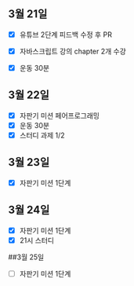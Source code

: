 ## 3월 21일

- [x] 유튜브 2단계 피드백 수정 후 PR
- [x] 자바스크립트 강의 chapter 2개 수강
- [x] 운동 30분


## 3월 22일

- [x] 자판기 미션 페어프로그래밍
- [x] 운동 30분
- [x] 스터디 과제 1/2

## 3월 23일

- [x] 자판기 미션 1단계


## 3월 24일

- [x] 자판기 미션 1단계
- [x] 21시 스터디

##3월 25일

- [ ] 자판기 미션 1단계
